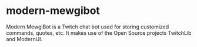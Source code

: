 # modern-mewgibot
Modern MewgiBot is a Twitch chat bot used for storing customized commands, quotes, etc. It makes use of the Open Source projects TwitchLib and ModernUI.
